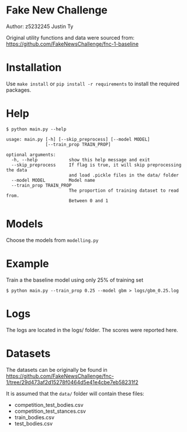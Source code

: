 # Fake New Challenge

Author: z5232245 Justin Ty

Original utility functions and data were sourced from:
https://github.com/FakeNewsChallenge/fnc-1-baseline

# Installation

Use `make install` or `pip install -r requirements` to install the required packages.

# Help

```
$ python main.py --help

usage: main.py [-h] [--skip_preprocess] [--model MODEL]
               [--train_prop TRAIN_PROP]

optional arguments:
  -h, --help            show this help message and exit
  --skip_preprocess     If flag is true, it will skip preprocessing the data
                        and load .pickle files in the data/ folder
  --model MODEL         Model name
  --train_prop TRAIN_PROP
                        The proportion of training dataset to read from.
                        Between 0 and 1
```

# Models

Choose the models from `modelling.py`

# Example

Train a the baseline model using only 25% of training set

```
$ python main.py --train_prop 0.25 --model gbm > logs/gbm_0.25.log
```

# Logs

The logs are located in the logs/ folder. The scores were reported here.

# Datasets
The datasets can be originally be found in https://github.com/FakeNewsChallenge/fnc-1/tree/29d473af2d15278f0464d5e41e4cbe7eb58231f2

It is assumed that the `data/` folder will contain these files:
* competition_test_bodies.csv
* competition_test_stances.csv
* train_bodies.csv
* test_bodies.csv

